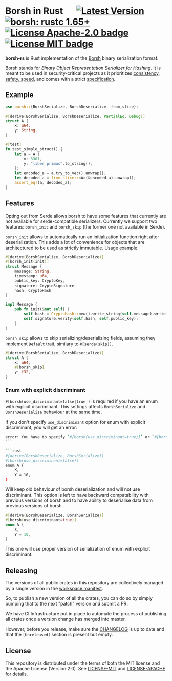 # Borsh in Rust &emsp; [![Latest Version]][crates.io] [![borsh: rustc 1.65+]][Rust 1.65] [![License Apache-2.0 badge]][License Apache-2.0] [![License MIT badge]][License MIT]

[Borsh]: https://borsh.io
[Latest Version]: https://img.shields.io/crates/v/borsh.svg
[crates.io]: https://crates.io/crates/borsh
[borsh: rustc 1.65+]: https://img.shields.io/badge/rustc-1.65+-lightgray.svg
[Rust 1.65]: https://blog.rust-lang.org/2022/11/03/Rust-1.65.0.html
[License Apache-2.0 badge]: https://img.shields.io/badge/license-Apache2.0-blue.svg
[License Apache-2.0]: https://opensource.org/licenses/Apache-2.0
[License MIT badge]: https://img.shields.io/badge/license-MIT-blue.svg
[License MIT]: https://opensource.org/licenses/MIT

**borsh-rs** is Rust implementation of the [Borsh] binary serialization format.

Borsh stands for _Binary Object Representation Serializer for Hashing_. It is meant to be used in
security-critical projects as it prioritizes [consistency, safety, speed][Borsh], and comes with a
strict [specification](https://github.com/near/borsh#specification).

## Example

```rust
use borsh::{BorshSerialize, BorshDeserialize, from_slice};

#[derive(BorshSerialize, BorshDeserialize, PartialEq, Debug)]
struct A {
    x: u64,
    y: String,
}

#[test]
fn test_simple_struct() {
    let a = A {
        x: 3301,
        y: "liber primus".to_string(),
    };
    let encoded_a = a.try_to_vec().unwrap();
    let decoded_a = from_slice::<A>(&encoded_a).unwrap();
    assert_eq!(a, decoded_a);
}
```

## Features

Opting out from Serde allows borsh to have some features that currently are not available for serde-compatible serializers.
Currently we support two features: `borsh_init` and `borsh_skip` (the former one not available in Serde).

`borsh_init` allows to automatically run an initialization function right after deserialization. This adds a lot of convenience for objects that are architectured to be used as strictly immutable. Usage example:

```rust
#[derive(BorshSerialize, BorshDeserialize)]
#[borsh_init(init)]
struct Message {
    message: String,
    timestamp: u64,
    public_key: CryptoKey,
    signature: CryptoSignature
    hash: CryptoHash
}

impl Message {
    pub fn init(&mut self) {
        self.hash = CryptoHash::new().write_string(self.message).write_u64(self.timestamp);
        self.signature.verify(self.hash, self.public_key);
    }
}
```

`borsh_skip` allows to skip serializing/deserializing fields, assuming they implement `Default` trait, similary to `#[serde(skip)]`.

```rust
#[derive(BorshSerialize, BorshDeserialize)]
struct A {
    x: u64,
    #[borsh_skip]
    y: f32,
}
```

### Enum with explicit discriminant

`#[borsh(use_discriminant=false|true])` is required if you have an enum with explicit discriminant. This settings affects `BorshSerialize` and `BorshDeserialize` behaviour at the same time.

If you don't specify `use_discriminant` option for enum with explicit discriminant, you will get an error:

````bash
error: You have to specify `#[borsh(use_discriminant=true)]` or `#[borsh(use_discriminant=false)]` for all structs that have enum with explicit discriminant
```

```rust
#[derive(BorshDeserialize, BorshSerialize)]
#[borsh(use_discriminant=false)]
enum A {
    X,
    Y = 10,
}
````

Will keep old behaviour of borsh deserialization and will not use discriminant. This option is left to have backward compatability with previous versions of borsh and to have ability to deserialise data from previous versions of borsh.

```rust
#[derive(BorshDeserialize, BorshSerialize)]
#[borsh(use_discriminant=true)]
enum A {
    X,
    Y = 10,
}
```

This one will use proper version of serialization of enum with explicit discriminant.

## Releasing

The versions of all public crates in this repository are collectively managed by a single version in the [workspace manifest](https://github.com/near/borsh-rs/blob/master/Cargo.toml).

So, to publish a new version of all the crates, you can do so by simply bumping that to the next "patch" version and submit a PR.

We have CI Infrastructure put in place to automate the process of publishing all crates once a version change has merged into master.

However, before you release, make sure the [CHANGELOG](CHANGELOG.md) is up to date and that the `[Unreleased]` section is present but empty.

## License

This repository is distributed under the terms of both the MIT license and the Apache License (Version 2.0).
See [LICENSE-MIT](LICENSE-MIT) and [LICENSE-APACHE](LICENSE-APACHE) for details.
